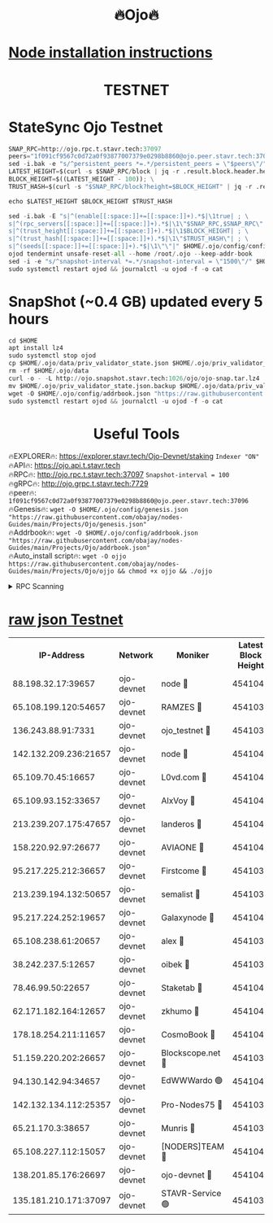 <h1 align="center"> 🔥Ojo🔥</h1>

[Node installation instructions](https://github.com/obajay/nodes-Guides/tree/main/Projects/Ojo)
=

<h1 align="center"> TESTNET</h1>

# StateSync Ojo Testnet
```python
SNAP_RPC=http://ojo.rpc.t.stavr.tech:37097
peers="1f091cf9567c0d72a0f93877007379e0298b8860@ojo.peer.stavr.tech:37096"
sed -i.bak -e "s/^persistent_peers *=.*/persistent_peers = \"$peers\"/" $HOME/.ojo/config/config.toml
LATEST_HEIGHT=$(curl -s $SNAP_RPC/block | jq -r .result.block.header.height); \
BLOCK_HEIGHT=$((LATEST_HEIGHT - 100)); \
TRUST_HASH=$(curl -s "$SNAP_RPC/block?height=$BLOCK_HEIGHT" | jq -r .result.block_id.hash)

echo $LATEST_HEIGHT $BLOCK_HEIGHT $TRUST_HASH

sed -i.bak -E "s|^(enable[[:space:]]+=[[:space:]]+).*$|\1true| ; \
s|^(rpc_servers[[:space:]]+=[[:space:]]+).*$|\1\"$SNAP_RPC,$SNAP_RPC\"| ; \
s|^(trust_height[[:space:]]+=[[:space:]]+).*$|\1$BLOCK_HEIGHT| ; \
s|^(trust_hash[[:space:]]+=[[:space:]]+).*$|\1\"$TRUST_HASH\"| ; \
s|^(seeds[[:space:]]+=[[:space:]]+).*$|\1\"\"|" $HOME/.ojo/config/config.toml
ojod tendermint unsafe-reset-all --home /root/.ojo --keep-addr-book
sed -i -e "s/^snapshot-interval *=.*/snapshot-interval = \"1500\"/" $HOME/.ojo/config/app.toml
sudo systemctl restart ojod && journalctl -u ojod -f -o cat
```
# SnapShot (~0.4 GB) updated every 5 hours
```python
cd $HOME
apt install lz4
sudo systemctl stop ojod
cp $HOME/.ojo/data/priv_validator_state.json $HOME/.ojo/priv_validator_state.json.backup
rm -rf $HOME/.ojo/data
curl -o - -L http://ojo.snapshot.stavr.tech:1026/ojo/ojo-snap.tar.lz4 | lz4 -c -d - | tar -x -C $HOME/.ojo --strip-components 2
mv $HOME/.ojo/priv_validator_state.json.backup $HOME/.ojo/data/priv_validator_state.json
wget -O $HOME/.ojo/config/addrbook.json "https://raw.githubusercontent.com/obajay/nodes-Guides/main/Projects/Ojo/addrbook.json"
sudo systemctl restart ojod && journalctl -u ojod -f -o cat
```
 <h1 align="center"> Useful Tools</h1>

🔥EXPLORER🔥:        https://explorer.stavr.tech/Ojo-Devnet/staking        `Indexer "ON"` \
🔥API🔥:                     https://ojo.api.t.stavr.tech \
🔥RPC🔥:                    http://ojo.rpc.t.stavr.tech:37097              `Snapshot-interval = 100` \
🔥gRPC🔥:                  http://ojo.grpc.t.stavr.tech:7729 \
🔥peer🔥:                   `1f091cf9567c0d72a0f93877007379e0298b8860@ojo.peer.stavr.tech:37096` \
🔥Genesis🔥:    ```wget -O $HOME/.ojo/config/genesis.json "https://raw.githubusercontent.com/obajay/nodes-Guides/main/Projects/Ojo/genesis.json"``` \
🔥Addrbook🔥:    ```wget -O $HOME/.ojo/config/addrbook.json "https://raw.githubusercontent.com/obajay/nodes-Guides/main/Projects/Ojo/addrbook.json"``` \
🔥Auto_install script🔥: ```wget -O ojjo https://raw.githubusercontent.com/obajay/nodes-Guides/main/Projects/Ojo/ojjo && chmod +x ojjo && ./ojjo```


<details>
<summary>RPC Scanning</summary>

<h2 align="center"> We scan nodes in real time every 4 hours. And we provide the final result of RPC endpoints.
We cannot influence the operation of these nodes in any way. </h2>


```python
If Voting Power is higher than 0 --> then the Node is a validator of the network and may be subject to attack and be a potential threat to the chain.
```
```python
We marked such validators with a red symbol
```

</details>

[raw json Testnet](https://rpc-check.ojot.stavr.tech/ojot/rpc-ojot-result.json)
=


<table><tr><th>IP-Address</th><th>Network</th><th>Moniker</th><th>Latest Block Height</th><th>Earliest Block Height</th><th>Catching Up</th><th>Tx Index</th><th>Voting Power</th><th>Scan Time</th></tr><tr><td>88.198.32.17:39657</td><td>ojo-devnet</td><td>node 🔴</td><td>4541042</td><td>300001</td><td>False</td><td>on</td><td>65654</td><td>2023-12-18T01:40:44.822238205UTC</td></tr><tr><td>65.108.199.120:54657</td><td>ojo-devnet</td><td>RAMZES 🔴</td><td>4541036</td><td>306156</td><td>False</td><td>on</td><td>15420</td><td>2023-12-18T01:40:14.081559184UTC</td></tr><tr><td>136.243.88.91:7331</td><td>ojo-devnet</td><td>ojo_testnet 🔴</td><td>4541038</td><td>308845</td><td>False</td><td>on</td><td>1000</td><td>2023-12-18T01:40:22.793892011UTC</td></tr><tr><td>142.132.209.236:21657</td><td>ojo-devnet</td><td>node 🔴</td><td>4541041</td><td>350001</td><td>False</td><td>on</td><td>1999</td><td>2023-12-18T01:40:41.786346310UTC</td></tr><tr><td>65.109.70.45:16657</td><td>ojo-devnet</td><td>L0vd.com 🔴</td><td>4541043</td><td>695918</td><td>False</td><td>off</td><td>998</td><td>2023-12-18T01:40:50.776173031UTC</td></tr><tr><td>65.109.93.152:33657</td><td>ojo-devnet</td><td>AlxVoy 🔴</td><td>4541041</td><td>2319801</td><td>False</td><td>on</td><td>4536782</td><td>2023-12-18T01:40:41.505336921UTC</td></tr><tr><td>213.239.207.175:47657</td><td>ojo-devnet</td><td>landeros 🔴</td><td>4541040</td><td>2714001</td><td>False</td><td>off</td><td>11083</td><td>2023-12-18T01:40:35.839421032UTC</td></tr><tr><td>158.220.92.97:26677</td><td>ojo-devnet</td><td>AVIAONE 🔴</td><td>4541040</td><td>2754001</td><td>False</td><td>on</td><td>13867</td><td>2023-12-18T01:40:35.513735273UTC</td></tr><tr><td>95.217.225.212:36657</td><td>ojo-devnet</td><td>Firstcome 🔴</td><td>4541038</td><td>2985946</td><td>False</td><td>on</td><td>13566</td><td>2023-12-18T01:40:22.511796187UTC</td></tr><tr><td>213.239.194.132:50657</td><td>ojo-devnet</td><td>semalist 🔴</td><td>4541036</td><td>3223522</td><td>False</td><td>on</td><td>19037</td><td>2023-12-18T01:40:14.333560316UTC</td></tr><tr><td>95.217.224.252:19657</td><td>ojo-devnet</td><td>Galaxynode 🔴</td><td>4541042</td><td>3685492</td><td>False</td><td>on</td><td>11888</td><td>2023-12-18T01:40:47.549280047UTC</td></tr><tr><td>65.108.238.61:20657</td><td>ojo-devnet</td><td>alex 🔴</td><td>4541036</td><td>4158001</td><td>False</td><td>on</td><td>11359</td><td>2023-12-18T01:40:13.748536648UTC</td></tr><tr><td>38.242.237.5:12657</td><td>ojo-devnet</td><td>oibek 🔴</td><td>4541036</td><td>4196001</td><td>False</td><td>off</td><td>1051</td><td>2023-12-18T01:40:16.798311679UTC</td></tr><tr><td>78.46.99.50:22657</td><td>ojo-devnet</td><td>Staketab 🔴</td><td>4541043</td><td>4254801</td><td>False</td><td>on</td><td>1276</td><td>2023-12-18T01:40:51.027114010UTC</td></tr><tr><td>62.171.182.164:12657</td><td>ojo-devnet</td><td>zkhumo 🔴</td><td>4541041</td><td>4384001</td><td>False</td><td>off</td><td>998</td><td>2023-12-18T01:40:42.170797945UTC</td></tr><tr><td>178.18.254.211:11657</td><td>ojo-devnet</td><td>CosmoBook 🔴</td><td>4541041</td><td>4392001</td><td>False</td><td>off</td><td>1068</td><td>2023-12-18T01:40:42.510615099UTC</td></tr><tr><td>51.159.220.202:26657</td><td>ojo-devnet</td><td>Blockscope.net 🔴</td><td>4541036</td><td>4425001</td><td>False</td><td>on</td><td>981</td><td>2023-12-18T01:40:13.416709883UTC</td></tr><tr><td>94.130.142.94:34657</td><td>ojo-devnet</td><td>EdWWWardo 🟢</td><td>4541040</td><td>4438946</td><td>False</td><td>on</td><td>0</td><td>2023-12-18T01:40:39.061094150UTC</td></tr><tr><td>142.132.134.112:25357</td><td>ojo-devnet</td><td>Pro-Nodes75 🔴</td><td>4541037</td><td>4441037</td><td>False</td><td>on</td><td>24651</td><td>2023-12-18T01:40:19.771112816UTC</td></tr><tr><td>65.21.170.3:38657</td><td>ojo-devnet</td><td>Munris 🔴</td><td>4541037</td><td>4441037</td><td>False</td><td>off</td><td>20123</td><td>2023-12-18T01:40:22.150917044UTC</td></tr><tr><td>65.108.227.112:15057</td><td>ojo-devnet</td><td>[NODERS]TEAM 🔴</td><td>4541042</td><td>4441042</td><td>False</td><td>off</td><td>9999</td><td>2023-12-18T01:40:47.926070645UTC</td></tr><tr><td>138.201.85.176:26697</td><td>ojo-devnet</td><td>ojo-devnet 🔴</td><td>4541043</td><td>4441043</td><td>False</td><td>on</td><td>1000024000</td><td>2023-12-18T01:40:50.380541984UTC</td></tr><tr><td>135.181.210.171:37097</td><td>ojo-devnet</td><td>STAVR-Service 🟢</td><td>4541037</td><td>4538001</td><td>False</td><td>on</td><td>0</td><td>2023-12-18T01:40:17.462217623UTC</td></tr></table>
